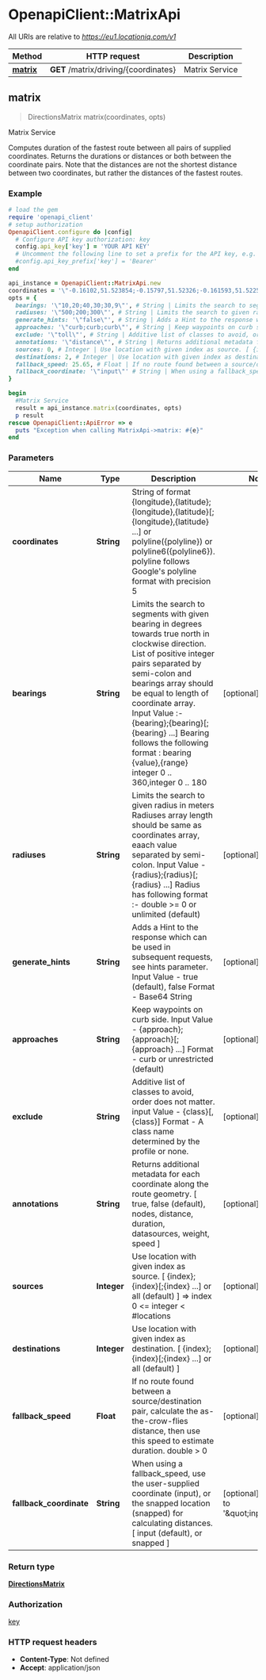# OpenapiClient::MatrixApi

All URIs are relative to *https://eu1.locationiq.com/v1*

Method | HTTP request | Description
------------- | ------------- | -------------
[**matrix**](MatrixApi.md#matrix) | **GET** /matrix/driving/{coordinates} | Matrix Service



## matrix

> DirectionsMatrix matrix(coordinates, opts)

Matrix Service

Computes duration of the fastest route between all pairs of supplied coordinates. Returns the durations or distances or both between the coordinate pairs. Note that the distances are not the shortest distance between two coordinates, but rather the distances of the fastest routes.

### Example

```ruby
# load the gem
require 'openapi_client'
# setup authorization
OpenapiClient.configure do |config|
  # Configure API key authorization: key
  config.api_key['key'] = 'YOUR API KEY'
  # Uncomment the following line to set a prefix for the API key, e.g. 'Bearer' (defaults to nil)
  #config.api_key_prefix['key'] = 'Bearer'
end

api_instance = OpenapiClient::MatrixApi.new
coordinates = '\"-0.16102,51.523854;-0.15797,51.52326;-0.161593,51.522550\"' # String | String of format {longitude},{latitude};{longitude},{latitude}[;{longitude},{latitude} ...] or polyline({polyline}) or polyline6({polyline6}). polyline follows Google's polyline format with precision 5
opts = {
  bearings: '\"10,20;40,30;30,9\"', # String | Limits the search to segments with given bearing in degrees towards true north in clockwise direction. List of positive integer pairs separated by semi-colon and bearings array should be equal to length of coordinate array. Input Value :- {bearing};{bearing}[;{bearing} ...] Bearing follows the following format : bearing {value},{range} integer 0 .. 360,integer 0 .. 180
  radiuses: '\"500;200;300\"', # String | Limits the search to given radius in meters Radiuses array length should be same as coordinates array, eaach value separated by semi-colon. Input Value - {radius};{radius}[;{radius} ...] Radius has following format :- double >= 0 or unlimited (default)
  generate_hints: '\"false\"', # String | Adds a Hint to the response which can be used in subsequent requests, see hints parameter. Input Value - true (default), false Format - Base64 String
  approaches: '\"curb;curb;curb\"', # String | Keep waypoints on curb side. Input Value - {approach};{approach}[;{approach} ...] Format - curb or unrestricted (default)
  exclude: '\"toll\"', # String | Additive list of classes to avoid, order does not matter. input Value - {class}[,{class}] Format - A class name determined by the profile or none.
  annotations: '\"distance\"', # String | Returns additional metadata for each coordinate along the route geometry.  [ true, false (default), nodes, distance, duration, datasources, weight, speed ]
  sources: 0, # Integer | Use location with given index as source. [ {index};{index}[;{index} ...] or all (default) ] => index  0 <= integer < #locations
  destinations: 2, # Integer | Use location with given index as destination. [ {index};{index}[;{index} ...] or all (default) ]
  fallback_speed: 25.65, # Float | If no route found between a source/destination pair, calculate the as-the-crow-flies distance,  then use this speed to estimate duration. double > 0
  fallback_coordinate: '\"input\"' # String | When using a fallback_speed, use the user-supplied coordinate (input), or the snapped location (snapped) for calculating distances. [ input (default), or snapped ]
}

begin
  #Matrix Service
  result = api_instance.matrix(coordinates, opts)
  p result
rescue OpenapiClient::ApiError => e
  puts "Exception when calling MatrixApi->matrix: #{e}"
end
```

### Parameters


Name | Type | Description  | Notes
------------- | ------------- | ------------- | -------------
 **coordinates** | **String**| String of format {longitude},{latitude};{longitude},{latitude}[;{longitude},{latitude} ...] or polyline({polyline}) or polyline6({polyline6}). polyline follows Google&#39;s polyline format with precision 5 | 
 **bearings** | **String**| Limits the search to segments with given bearing in degrees towards true north in clockwise direction. List of positive integer pairs separated by semi-colon and bearings array should be equal to length of coordinate array. Input Value :- {bearing};{bearing}[;{bearing} ...] Bearing follows the following format : bearing {value},{range} integer 0 .. 360,integer 0 .. 180 | [optional] 
 **radiuses** | **String**| Limits the search to given radius in meters Radiuses array length should be same as coordinates array, eaach value separated by semi-colon. Input Value - {radius};{radius}[;{radius} ...] Radius has following format :- double &gt;&#x3D; 0 or unlimited (default) | [optional] 
 **generate_hints** | **String**| Adds a Hint to the response which can be used in subsequent requests, see hints parameter. Input Value - true (default), false Format - Base64 String | [optional] 
 **approaches** | **String**| Keep waypoints on curb side. Input Value - {approach};{approach}[;{approach} ...] Format - curb or unrestricted (default) | [optional] 
 **exclude** | **String**| Additive list of classes to avoid, order does not matter. input Value - {class}[,{class}] Format - A class name determined by the profile or none. | [optional] 
 **annotations** | **String**| Returns additional metadata for each coordinate along the route geometry.  [ true, false (default), nodes, distance, duration, datasources, weight, speed ] | [optional] 
 **sources** | **Integer**| Use location with given index as source. [ {index};{index}[;{index} ...] or all (default) ] &#x3D;&gt; index  0 &lt;&#x3D; integer &lt; #locations | [optional] 
 **destinations** | **Integer**| Use location with given index as destination. [ {index};{index}[;{index} ...] or all (default) ] | [optional] 
 **fallback_speed** | **Float**| If no route found between a source/destination pair, calculate the as-the-crow-flies distance,  then use this speed to estimate duration. double &gt; 0 | [optional] 
 **fallback_coordinate** | **String**| When using a fallback_speed, use the user-supplied coordinate (input), or the snapped location (snapped) for calculating distances. [ input (default), or snapped ] | [optional] [default to &#39;\&quot;input\&quot;&#39;]

### Return type

[**DirectionsMatrix**](DirectionsMatrix.md)

### Authorization

[key](../README.md#key)

### HTTP request headers

- **Content-Type**: Not defined
- **Accept**: application/json

